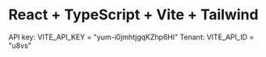 # React + TypeScript + Vite + Tailwind


API key: VITE_API_KEY = "yum-i0jmhtjgqKZhp6Hl"
Tenant: VITE_API_ID = "u8vs"